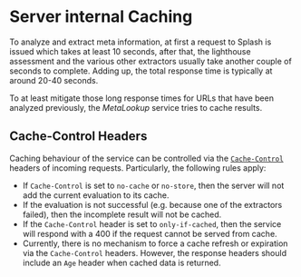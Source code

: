 # Server internal Caching
To analyze and extract meta information, at first a request to Splash is issued which takes at least 10 seconds,
after that, the lighthouse assessment and the various other extractors usually take another couple of seconds to
complete. Adding up, the total response time is typically at around 20-40 seconds.

To at least mitigate those long response times for URLs that have been analyzed previously, the _MetaLookup_ service
tries to cache results.

## Cache-Control Headers
Caching behaviour of the service can be controlled via the
[`Cache-Control`](https://developer.mozilla.org/de/docs/Web/HTTP/Headers/Cache-Control) headers of incoming requests.
Particularly, the following rules apply:
 - If `Cache-Control` is set to `no-cache` or `no-store`, then the server will not add the current evaluation to its
   cache.
 - If the evaluation is not successful (e.g. because one of the extractors failed), then the incomplete result will
   not be cached.
 - If the `Cache-Control` header is set to `only-if-cached`, then the service will respond with a 400 if the request
   cannot be served from cache.
 - Currently, there is no mechanism to force a cache refresh or expiration via the `Cache-Control` headers. However, the
   response headers should include an `Age` header when cached data is returned.
